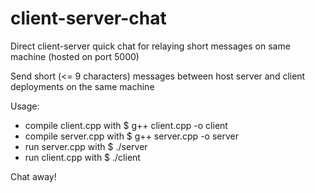 # client-server-chat
Direct client-server quick chat for relaying short messages on same machine (hosted on port 5000)

Send short (<= 9 characters) messages between host server and client deployments on the same machine

Usage:

- compile client.cpp with $ g++ client.cpp -o client
- compile server.cpp with $ g++ server.cpp -o server
- run server.cpp with $ ./server
- run client.cpp with $ ./client

Chat away!
